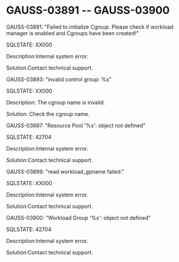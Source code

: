 # GAUSS-03891 -- GAUSS-03900<a name="EN-US_TOPIC_0302072888"></a>

GAUSS-03891: "Failed to initialize Cgroup. Please check if workload manager is enabled and Cgroups have been created!"

SQLSTATE: XX000

Description:Internal system error.

Solution:Contact technical support.

GAUSS-03893: "invalid control group: %s"

SQLSTATE: XX000

Description: The cgroup name is invalid.

Solution: Check the cgroup name.

GAUSS-03897: "Resource Pool '%s': object not defined"

SQLSTATE: 42704

Description:Internal system error.

Solution:Contact technical support.

GAUSS-03899: "read workload\_gpname failed."

SQLSTATE: XX000

Description:Internal system error.

Solution:Contact technical support.

GAUSS-03900: "Workload Group '%s': object not defined"

SQLSTATE: 42704

Description:Internal system error.

Solution:Contact technical support.

